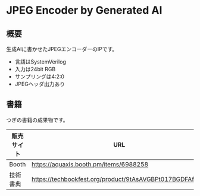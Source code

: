 # JPEG Encoder by Generated AI

## 概要

生成AIに書かせたJPEGエンコーダーのIPです。

* 言語はSystemVerilog
* 入力は24bit RGB
* サンプリングは4:2:0
* JPEGヘッダ出力あり

## 書籍

つぎの書籍の成果物です。

| 販売サイト | URL |
|-----|-----|
| Booth | https://aquaxis.booth.pm/items/6988258 |
| 技術書典 | https://techbookfest.org/product/9tAsAVGBPt017BGDFAfSMh |
